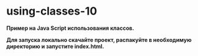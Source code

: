 # using-classes-10

**Пример на Java Script использования классов.**

**Для запуска локально скачайте проект, распакуйте в необходимую директорию и запустите index.html.**
